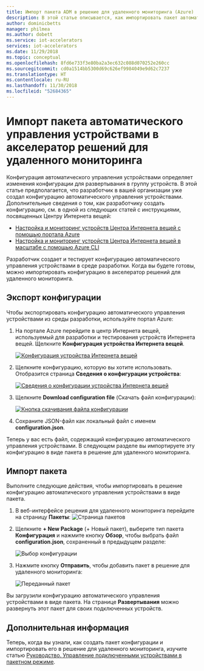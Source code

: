 ```yaml
---
title: Импорт пакета ADM в решение для удаленного мониторинга (Azure) | Документация Майкрософт
description: В этой статье описывается, как импортировать пакет автоматического управления устройствами в акселератор решений для удаленного мониторинга
author: dominicbetts
manager: philmea
ms.author: dobett
ms.service: iot-accelerators
services: iot-accelerators
ms.date: 11/29/2018
ms.topic: conceptual
ms.openlocfilehash: 8fd6e733f3e80ba2a3ec632c088d070252e260cc
ms.sourcegitcommit: cd0a1514bb5300d69c626ef9984049e9d62c7237
ms.translationtype: HT
ms.contentlocale: ru-RU
ms.lasthandoff: 11/30/2018
ms.locfileid: "52684365"
---
```

# <a name="import-an-automatic-device-management-package-into-your-remote-monitoring-solution-accelerator"></a>Импорт пакета автоматического управления устройствами в акселератор решений для удаленного мониторинга

Конфигурация автоматического управления устройствами определяет изменения конфигурации для развертывания в группу устройств. В этой статье предполагается, что разработчик в вашей организации уже создал конфигурацию автоматического управления устройствами. Дополнительные сведения о том, как разработчику создать конфигурацию, см. в одной из следующих статей с инструкциями, посвященных Центру Интернета вещей:

- [Настройка и мониторинг устройств Центра Интернета вещей с помощью портала Azure](../iot-hub/iot-hub-auto-device-config.md)
- [Настройка и мониторинг устройств Центра Интернета вещей в масштабе с помощью Azure CLI](../iot-hub/iot-hub-auto-device-config-cli.md)

Разработчик создает и тестирует конфигурацию автоматического управления устройствами в среде разработки. Когда вы будете готовы, можно импортировать конфигурацию в акселератор решений для удаленного мониторинга.

## <a name="export-a-configuration"></a>Экспорт конфигурации

Чтобы экспортировать конфигурацию автоматического управления устройствами из среды разработки, используйте портал Azure:

1. На портале Azure перейдите в центр Интернета вещей, используемый для разработки и тестирования устройств Интернета вещей. Щелкните **Конфигурация устройства Интернета вещей**.

    [![Конфигурация устройства Интернета вещей](./media/iot-accelerators-remote-monitoring-import-adm-package/deviceconfiguration-inline.png)](./media/iot-accelerators-remote-monitoring-import-adm-package/deviceconfiguration-expanded.png#lightbox)

1. Щелкните конфигурацию, которую вы хотите использовать. Отобразится страница **Сведения о конфигурации устройства**:

    [![Сведения о конфигурации устройства Интернета вещей](./media/iot-accelerators-remote-monitoring-import-adm-package/configuration-details-inline.png)](./media/iot-accelerators-remote-monitoring-import-adm-package/configuration-details-expanded.png#lightbox)
1. Щелкните **Download configuration file** (Скачать файл конфигурации):

    [![Кнопка скачивания файла конфигурации](./media/iot-accelerators-remote-monitoring-import-adm-package/download-inline.png)](./media/iot-accelerators-remote-monitoring-import-adm-package/download-expanded.png#lightbox)

1. Сохраните JSON-файл как локальный файл с именем **configuration.json**.

Теперь у вас есть файл, содержащий конфигурацию автоматического управления устройствами. В следующем разделе вы импортируете эту конфигурацию в виде пакета в решение для удаленного мониторинга.

## <a name="import-a-package"></a>Импорт пакета

Выполните следующие действия, чтобы импортировать в решение конфигурацию автоматического управления устройствами в виде пакета.

1. В веб-интерфейсе решения для удаленного мониторинга перейдите на страницу **Пакеты**:  ![Страница пакетов](media/iot-accelerators-remote-monitoring-import-adm-package/packagepage.png)

1. Щелкните **+ New Package** (+ Новый пакет), выберите тип пакета **Конфигурация** и нажмите кнопку **Обзор**, чтобы выбрать файл **configuration.json**, сохраненный в предыдущем разделе:

    ![Выбор конфигурации](media/iot-accelerators-remote-monitoring-import-adm-package/uploadpackage.png)

1. Нажмите кнопку **Отправить**, чтобы добавить пакет в решение для удаленного мониторинга:

    ![Переданный пакет](media/iot-accelerators-remote-monitoring-import-adm-package/uploadedpackage.png)

Вы загрузили конфигурацию автоматического управления устройствами в виде пакета. На странице **Развертывания** можно развернуть этот пакет для своих подключенных устройств.

## <a name="next-steps"></a>Дополнительная информация

Теперь, когда вы узнали, как создать пакет конфигурации и импортировать его в решение для удаленного мониторинга, изучите статью [Руководство. Управление подключенными устройствами в пакетном режиме](iot-accelerators-remote-monitoring-bulk-configuration-update.md).
